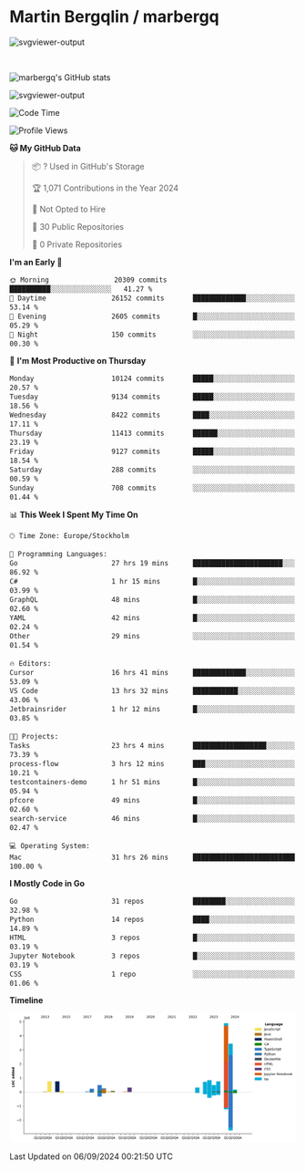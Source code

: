 # Martin Bergqlin / marbergq

![svgviewer-output](https://user-images.githubusercontent.com/2405410/206014777-22d41ecb-c24f-421d-b7d9-bba2cb5bb0de.svg)

<br>

<!--- [![Martin's Week](https://github-readme-stats.vercel.app/api/wakatime?username=marbergq&theme=dark)](https://github.com/anuraghazra/github-readme-stats) -->

![marbergq's GitHub stats](https://github-readme-stats.vercel.app/api?username=marbergq&count_private=true&show_icons=true)

![svgviewer-output](https://wakatime.com/badge/user/3f0a2069-6683-4e19-9a4a-7d21ea815067.svg)

<!--START_SECTION:waka-->
![Code Time](http://img.shields.io/badge/Code%20Time-4%2C351%20hrs%2032%20mins-blue)

![Profile Views](http://img.shields.io/badge/Profile%20Views-0-blue)

**🐱 My GitHub Data** 

> 📦 ? Used in GitHub's Storage 
 > 
> 🏆 1,071 Contributions in the Year 2024
 > 
> 🚫 Not Opted to Hire
 > 
> 📜 30 Public Repositories 
 > 
> 🔑 0 Private Repositories 
 > 
**I'm an Early 🐤** 

```text
🌞 Morning                20309 commits       ██████████░░░░░░░░░░░░░░░   41.27 % 
🌆 Daytime                26152 commits       █████████████░░░░░░░░░░░░   53.14 % 
🌃 Evening                2605 commits        █░░░░░░░░░░░░░░░░░░░░░░░░   05.29 % 
🌙 Night                  150 commits         ░░░░░░░░░░░░░░░░░░░░░░░░░   00.30 % 
```
📅 **I'm Most Productive on Thursday** 

```text
Monday                   10124 commits       █████░░░░░░░░░░░░░░░░░░░░   20.57 % 
Tuesday                  9134 commits        █████░░░░░░░░░░░░░░░░░░░░   18.56 % 
Wednesday                8422 commits        ████░░░░░░░░░░░░░░░░░░░░░   17.11 % 
Thursday                 11413 commits       ██████░░░░░░░░░░░░░░░░░░░   23.19 % 
Friday                   9127 commits        █████░░░░░░░░░░░░░░░░░░░░   18.54 % 
Saturday                 288 commits         ░░░░░░░░░░░░░░░░░░░░░░░░░   00.59 % 
Sunday                   708 commits         ░░░░░░░░░░░░░░░░░░░░░░░░░   01.44 % 
```


📊 **This Week I Spent My Time On** 

```text
🕑︎ Time Zone: Europe/Stockholm

💬 Programming Languages: 
Go                       27 hrs 19 mins      ██████████████████████░░░   86.92 % 
C#                       1 hr 15 mins        █░░░░░░░░░░░░░░░░░░░░░░░░   03.99 % 
GraphQL                  48 mins             █░░░░░░░░░░░░░░░░░░░░░░░░   02.60 % 
YAML                     42 mins             █░░░░░░░░░░░░░░░░░░░░░░░░   02.24 % 
Other                    29 mins             ░░░░░░░░░░░░░░░░░░░░░░░░░   01.54 % 

🔥 Editors: 
Cursor                   16 hrs 41 mins      █████████████░░░░░░░░░░░░   53.09 % 
VS Code                  13 hrs 32 mins      ███████████░░░░░░░░░░░░░░   43.06 % 
Jetbrainsrider           1 hr 12 mins        █░░░░░░░░░░░░░░░░░░░░░░░░   03.85 % 

🐱‍💻 Projects: 
Tasks                    23 hrs 4 mins       ██████████████████░░░░░░░   73.39 % 
process-flow             3 hrs 12 mins       ███░░░░░░░░░░░░░░░░░░░░░░   10.21 % 
testcontainers-demo      1 hr 51 mins        █░░░░░░░░░░░░░░░░░░░░░░░░   05.94 % 
pfcore                   49 mins             █░░░░░░░░░░░░░░░░░░░░░░░░   02.60 % 
search-service           46 mins             █░░░░░░░░░░░░░░░░░░░░░░░░   02.47 % 

💻 Operating System: 
Mac                      31 hrs 26 mins      █████████████████████████   100.00 % 
```

**I Mostly Code in Go** 

```text
Go                       31 repos            ████████░░░░░░░░░░░░░░░░░   32.98 % 
Python                   14 repos            ████░░░░░░░░░░░░░░░░░░░░░   14.89 % 
HTML                     3 repos             █░░░░░░░░░░░░░░░░░░░░░░░░   03.19 % 
Jupyter Notebook         3 repos             █░░░░░░░░░░░░░░░░░░░░░░░░   03.19 % 
CSS                      1 repo              ░░░░░░░░░░░░░░░░░░░░░░░░░   01.06 % 
```



**Timeline**

![Lines of Code chart](https://raw.githubusercontent.com/marbergq/marbergq/main/assets/bar_graph.png)


 Last Updated on 06/09/2024 00:21:50 UTC
<!--END_SECTION:waka-->
